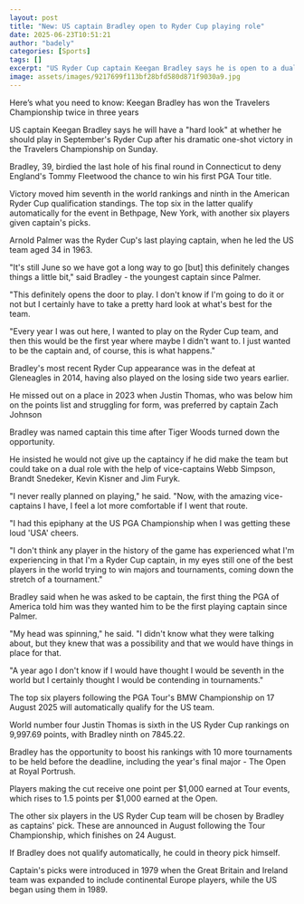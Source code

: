 ```yaml
---
layout: post
title: "New: US captain Bradley open to Ryder Cup playing role"
date: 2025-06-23T10:51:21
author: "badely"
categories: [Sports]
tags: []
excerpt: "US Ryder Cup captain Keegan Bradley says he is open to a dual role after his win in the Travelers Championship."
image: assets/images/9217699f113bf28bfd580d871f9030a9.jpg
---
```


Here’s what you need to know: Keegan Bradley has won the Travelers Championship twice in three years

US captain Keegan Bradley says he will have a "hard look" at whether he should play in September's Ryder Cup after his dramatic one-shot victory in the Travelers Championship on Sunday.

Bradley, 39, birdied the last hole of his final round in Connecticut to deny England's Tommy Fleetwood the chance to win his first PGA Tour title.

Victory moved him seventh in the world rankings and ninth in the American Ryder Cup qualification standings. The top six in the latter qualify automatically for the event in Bethpage, New York, with another six players given captain's picks. 

Arnold Palmer was the Ryder Cup's last playing captain, when he led the US team aged 34 in 1963.

"It's still June so we have got a long way to go [but] this definitely changes things a little bit," said Bradley - the youngest captain since Palmer.

"This definitely opens the door to play. I don't know if I'm going to do it or not but I certainly have to take a pretty hard look at what's best for the team.

"Every year I was out here, I wanted to play on the Ryder Cup team, and then this would be the first year where maybe I didn't want to. I just wanted to be the captain and, of course, this is what happens."

Bradley's most recent Ryder Cup appearance was in the defeat at Gleneagles in 2014, having also played on the losing side two years earlier.

He missed out on a place in 2023 when Justin Thomas, who was below him on the points list and struggling for form, was preferred by captain Zach Johnson 

Bradley was named captain this time after Tiger Woods turned down the opportunity.

He insisted he would not give up the captaincy if he did make the team but could take on a dual role with the help of vice-captains Webb Simpson, Brandt Snedeker, Kevin Kisner and Jim Furyk.

"I never really planned on playing," he said. "Now, with the amazing vice-captains I have, I feel a lot more comfortable if I went that route.

"I had this epiphany at the US PGA Championship when I was getting these loud 'USA' cheers.

"I don't think any player in the history of the game has experienced what I'm experiencing in that I'm a Ryder Cup captain, in my eyes still one of the best players in the world trying to win majors and tournaments, coming down the stretch of a tournament."

Bradley said when he was asked to be captain, the first thing the PGA of America told him was they wanted him to be the first playing captain since Palmer.

"My head was spinning," he said. "I didn't know what they were talking about, but they knew that was a possibility and that we would have things in place for that.

"A year ago I don't know if I would have thought I would be seventh in the world but I certainly thought I would be contending in tournaments."

The top six players following the PGA Tour's BMW Championship on 17 August 2025 will automatically qualify for the US team.

World number four Justin Thomas is sixth in the US Ryder Cup rankings on 9,997.69 points, with Bradley ninth on 7845.22.

Bradley has the opportunity to boost his rankings with 10 more tournaments to be held before the deadline, including the year's final major - The Open at Royal Portrush.

Players making the cut receive one point per $1,000 earned at Tour events, which rises to 1.5 points per $1,000 earned at the Open.

The other six players in the US Ryder Cup team will be chosen by Bradley as captains' pick. These are announced in August following the Tour Championship, which finishes on 24 August.

If Bradley does not qualify automatically, he could in theory pick himself.

Captain's picks were introduced in 1979 when the Great Britain and Ireland team was expanded to include continental Europe players, while the US began using them in 1989.

